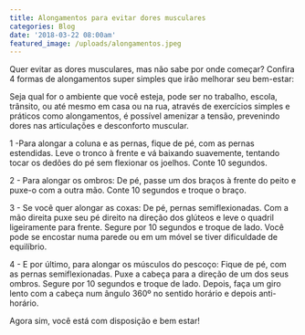 ```yaml
---
title: Alongamentos para evitar dores musculares
categories: Blog
date: '2018-03-22 08:00am'
featured_image: /uploads/alongamentos.jpeg
---
```

Quer evitar as dores musculares, mas não sabe por onde começar? Confira 4 formas de alongamentos super simples que irão melhorar seu bem-estar:

Seja qual for o ambiente que você esteja, pode ser no trabalho, escola, trânsito, ou até mesmo em casa ou na rua, através de exercícios simples e práticos como alongamentos, é possível amenizar a tensão, prevenindo dores nas articulações e desconforto muscular.

1 -Para alongar a coluna e as pernas, fique de pé, com as pernas estendidas. Leve o tronco à frente e vá baixando suavemente, tentando tocar os dedões do pé sem flexionar os joelhos. Conte 10 segundos.

2 - Para alongar os ombros: De pé, passe um dos braços à frente do peito e puxe-o com a outra mão. Conte 10 segundos e troque o braço.

3 - Se você quer alongar as coxas: De pé, pernas semiflexionadas. Com a mão direita puxe seu pé direito na direção dos glúteos e leve o quadril ligeiramente para frente. Segure por 10 segundos e troque de lado. Você pode se encostar numa parede ou em um móvel se tiver dificuldade de equilíbrio.

4 - E por último, para alongar os músculos do pescoço: Fique de pé, com as pernas semiflexionadas. Puxe a cabeça para a direção de um dos seus ombros. Segure por 10 segundos e troque de lado. Depois, faça um giro lento com a cabeça num ângulo 360º no sentido horário e depois anti-horário.

Agora sim, você está com disposição e bem estar!
